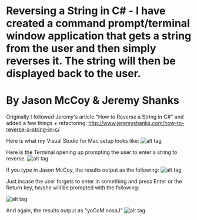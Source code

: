 # Reversing a String in C# - I have created a command prompt/terminal window application that gets a string from the user and then simply reverses it. The string will then be displayed back to the user.
# By Jason McCoy & Jeremy Shanks

Originally I followed Jeremy's article "How to Reverse a String in C#" and added a few things + refactoring:
http://www.jeremyshanks.com/how-to-reverse-a-string-in-c/

Here is what my Visual Studio for Mac setup looks like:
![alt tag](http://mccoygames.com/wp-content/uploads/2016/12/ReverseString-Visual-Studio-for-Mac.png)


Here is the Terminal opening up prompting the user to enter a string to reverse.
![alt tag](http://mccoygames.com/wp-content/uploads/2016/12/Screen-Shot-2016-12-30-at-1.09.10-AM.png)


If you type in Jason McCoy, the results output as the following:
![alt tag](http://mccoygames.com/wp-content/uploads/2016/12/Screen-Shot-2016-12-30-at-1.09.51-AM.png)


Just incase the user forgets to enter in something and press Enter or the Return key, he/she will be prompted with the following:

![alt tag](http://mccoygames.com/wp-content/uploads/2016/12/Screen-Shot-2016-12-30-at-1.09.27-AM.png)


And again, the results output as "yoCcM nosaJ"
![alt tag](http://mccoygames.com/wp-content/uploads/2016/12/Screen-Shot-2016-12-30-at-1.09.33-AM.png)
